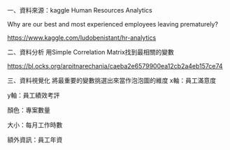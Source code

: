 一、資料來源：kaggle
Human Resources Analytics 

Why are our best and most experienced employees leaving prematurely?

https://www.kaggle.com/ludobenistant/hr-analytics


二、資料分析
用Simple Correlation Matrix找到最相關的變數

https://bl.ocks.org/arpitnarechania/caeba2e6579900ea12cb2a4eb157ce74


三、資料視覺化
將最重要的變數挑選出來當作泡泡圖的維度
x軸：員工滿意度

y軸：員工績效考評

顏色：專案數量

大小：每月工作時數

額外資訊：員工年資


